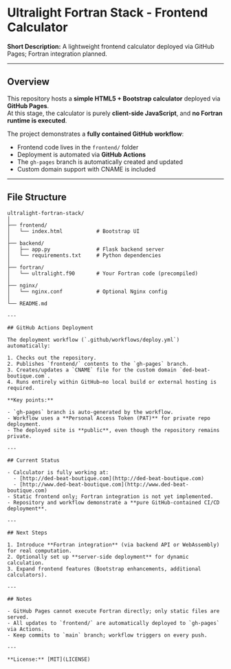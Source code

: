 # Ultralight Fortran Stack - Frontend Calculator

**Short Description:** A lightweight frontend calculator deployed via GitHub Pages; Fortran integration planned.

---

## Overview

This repository hosts a **simple HTML5 + Bootstrap calculator** deployed via **GitHub Pages**.  
At this stage, the calculator is purely **client-side JavaScript**, and **no Fortran runtime is executed**.  

The project demonstrates a **fully contained GitHub workflow**:

- Frontend code lives in the `frontend/` folder
- Deployment is automated via **GitHub Actions**
- The `gh-pages` branch is automatically created and updated
- Custom domain support with CNAME is included

---

## File Structure

```text
ultralight-fortran-stack/
│
├── frontend/
│   └── index.html           # Bootstrap UI
│
├── backend/
│   ├── app.py               # Flask backend server
│   └── requirements.txt     # Python dependencies
│
├── fortran/
│   └── ultralight.f90       # Your Fortran code (precompiled)
│
├── nginx/
│   └── nginx.conf           # Optional Nginx config
│
└── README.md

---

## GitHub Actions Deployment

The deployment workflow (`.github/workflows/deploy.yml`) automatically:

1. Checks out the repository.
2. Publishes `frontend/` contents to the `gh-pages` branch.
3. Creates/updates a `CNAME` file for the custom domain `ded-beat-boutique.com`.
4. Runs entirely within GitHub—no local build or external hosting is required.

**Key points:**

- `gh-pages` branch is auto-generated by the workflow.
- Workflow uses a **Personal Access Token (PAT)** for private repo deployment.
- The deployed site is **public**, even though the repository remains private.

---

## Current Status

- Calculator is fully working at:  
  - [http://ded-beat-boutique.com](http://ded-beat-boutique.com)  
  - [http://www.ded-beat-boutique.com](http://www.ded-beat-boutique.com)
- Static frontend only; Fortran integration is not yet implemented.
- Repository and workflow demonstrate a **pure GitHub-contained CI/CD deployment**.

---

## Next Steps

1. Introduce **Fortran integration** (via backend API or WebAssembly) for real computation.
2. Optionally set up **server-side deployment** for dynamic calculation.
3. Expand frontend features (Bootstrap enhancements, additional calculators).

---

## Notes

- GitHub Pages cannot execute Fortran directly; only static files are served.
- All updates to `frontend/` are automatically deployed to `gh-pages` via Actions.
- Keep commits to `main` branch; workflow triggers on every push.

---

**License:** [MIT](LICENSE)



